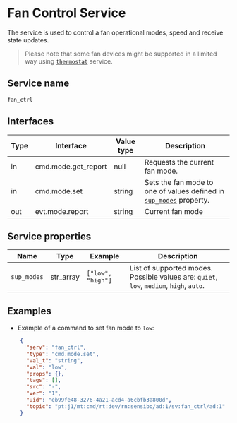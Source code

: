 # Fan Control Service

The service is used to control a fan operational modes, speed and receive state updates.

> Please note that some fan devices might be supported in a limited way using [`thermostat`](/device_services/generic/thermostat.md) service.

## Service name

`fan_ctrl`

## Interfaces

| Type | Interface           | Value type | Description                                                                                |
|------|---------------------|------------|--------------------------------------------------------------------------------------------|
| in   | cmd.mode.get_report | null       | Requests the current fan mode.                                                             |
| in   | cmd.mode.set        | string     | Sets the fan mode to one of values defined in [`sup_modes`](#service-properties) property. |
| out  | evt.mode.report     | string     | Current fan mode                                                                           |

## Service properties

| Name         | Type      | Example           | Description                                                                             |
|--------------|-----------|-------------------|-----------------------------------------------------------------------------------------|
| `sup_modes`  | str_array | `["low", "high"]` | List of supported modes. Possible values are: `quiet`, `low`, `medium`, `high`, `auto`. |

## Examples

* Example of a command to set fan mode to `low`:

```json
    {
      "serv": "fan_ctrl",
      "type": "cmd.mode.set",
      "val_t": "string",
      "val": "low",
      "props": {},
      "tags": [],
      "src": "-",
      "ver": "1",
      "uid": "eb99fe48-3276-4a21-acd4-a6cbfb3a800d",
      "topic": "pt:j1/mt:cmd/rt:dev/rn:sensibo/ad:1/sv:fan_ctrl/ad:1"
    }
```